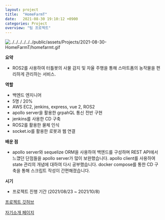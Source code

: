 ```yaml
---
layout: project
title:  "HomeFarmT"
date:   2021-08-30 19:10:12 +0900
categories: Project
overview: "팀 프로젝트"
---
```


![../../../../../../public/assets/Projects/2021-08-30-HomeFarmT/homefarmt.gif](../../../../../../public/assets/Projects/2021-08-30-HomeFarmT/homefarmt.gif)

**요약**

- ROS2를 사용하여 터틀봇의 사물 감지 및 자율 주행을 통해 스마트폼의 농작물을 편리하게 관리하는 서비스.

**역할**

- 백엔드 엔지니어
- 5명 / 20%
- AWS EC2, jenkins, express, vue 2, ROS2
- apollo server을 활용한 grpahQL 통신 전반 구현
- jenkins를 사용한 CD 구축
- ROS2를 활용한 물체 인식
- socket.io를 활용한 로봇과 웹 연결

**배운 점**

- apollo server와 sequelize ORM을 사용하여 백엔드를 구성하며 REST API에서 느꼈던 단점들을 apollo server가 많이 보완했습니다. apollo client를 사용하여 state 관리의 개념에 대하여 다시 공부했습니다. docker compose를 통한 CD 구축을 통해 스크립트 작성이 간편해졌습니다.

**시기**

- 프로젝트 진행 기간 (2021/08/23 ~ 2021/10/8)

[프로젝트 깃허브](https://github.com/kimwoo123/HomeFarmT)

[자기소개 페이지](https://kimwooseok.com/about/)